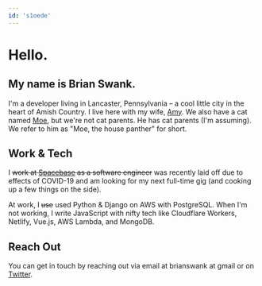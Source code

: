 ```yaml
---
id: 's1oede'
---
```


# Hello.

## My name is Brian Swank.

I'm a developer living in Lancaster, Pennsylvania – a cool little city in the heart of Amish Country. I live here with my wife, [Amy](https://instagram.com/amynswank). We also have a cat named [Moe](https://www.instagram.com/explore/tags/moethehousepanther/), but we're not cat parents. He has cat parents (I'm assuming). We refer to him as "Moe, the house panther" for short.

## Work & Tech

I ~~work at [Spacebase](https://spacebaseapp.com) as a software engineer~~ was recently laid off due to effects of COVID-19 and am looking for my next full-time gig (and cooking up a few things on the side).

At work, I ~~use~~ used Python & Django on AWS with PostgreSQL. When I'm not working, I write JavaScript with nifty tech like Cloudflare Workers, Netlify, Vue.js, AWS Lambda, and MongoDB.

## Reach Out

You can get in touch by reaching out via email at brianswank at gmail or on [Twitter](https://twitter.com/briansw).
